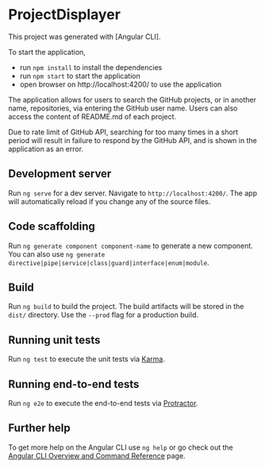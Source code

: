 # ProjectDisplayer

This project was generated with [Angular CLI].

To start the application,
* run `npm install` to install the dependencies
* run `npm start` to start the application
* open browser on http://localhost:4200/ to use the application

The application allows for users to search the GitHub projects, or in another name, repositories, via entering the GitHub user name. Users can also access the content of README.md of each project.

Due to rate limit of GitHub API, searching for too many times in a short period will result in failure to respond by the GitHub API, and is shown in the application as an error.

## Development server

Run `ng serve` for a dev server. Navigate to `http://localhost:4200/`. The app will automatically reload if you change any of the source files.

## Code scaffolding

Run `ng generate component component-name` to generate a new component. You can also use `ng generate directive|pipe|service|class|guard|interface|enum|module`.

## Build

Run `ng build` to build the project. The build artifacts will be stored in the `dist/` directory. Use the `--prod` flag for a production build.

## Running unit tests

Run `ng test` to execute the unit tests via [Karma](https://karma-runner.github.io).

## Running end-to-end tests

Run `ng e2e` to execute the end-to-end tests via [Protractor](http://www.protractortest.org/).

## Further help

To get more help on the Angular CLI use `ng help` or go check out the [Angular CLI Overview and Command Reference](https://angular.io/cli) page.
